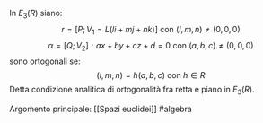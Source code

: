 In $E_{3}(R)$ siano:$$r=[P;V_{1}=L(li+mj+nk)]\text{ con } (l,m,n)\neq(0,0,0)$$$$\alpha=[Q;V_{2}]:ax+by+cz+d=0\text{ con }(a,b,c)\neq(0,0,0)$$
sono ortogonali se:$$(l,m,n)=h(a,b,c)\text{ con }h\in R$$
Detta condizione analitica di ortogonalità fra retta e piano in $E_{3}(R)$.

Argomento principale: [[Spazi euclidei]]
#algebra 